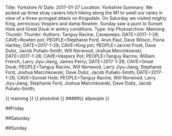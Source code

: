 Title: Yorkshire IV
Date: 2017-01-27
Location: Yorkshire
Summary: We picked up three stray cavers hitch hiking along the M1 to swell our ranks in view of a three-pronged attack on Kingsdale. On Saturday we visited mighty King, pernicious Vespers and damp Rowten. Sunday saw a jaunt to Sunset Hole and Great Douk in wintry conditions.
Type: trip
Photoarchive:
Mainimg: 
Thumbl: 
Thumbr: 
Authors: Tanguy Racine, 
Cavepeeps: DATE=2017-1-28; CAVE=Rowten pot; PEOPLE=Stephanie Ford, Arun Paul, Dave Wilson, Fiona Hartley;
           DATE=2017-1-28; CAVE=King pot; PEOPLE=Jarvist Frost, Dave Dubz, Jacob Puhalo-Smith, Will Norwood, Joshua Marcinkowski;
           DATE=2017-1-28; CAVE=Vespers Pot; PEOPLE=Tanguy Racine, William French, Larry Jiyu-Jiang, James Perry;
           DATE=2017-1-28; CAVE=Great Douk; PEOPLE=Tanguy Racine, Will Norwood, Larry Jiyu-Jiang, Stephanie Ford, Joshua Marcinkowski, Dave Dubz, Jacob Puhalo-Smith;
           DATE=2017-1-28; CAVE=Sunset Hole; PEOPLE=Tanguy Racine, Will Norwood, Larry Jiyu-Jiang, Stephanie Ford, Joshua Marcinkowski, Dave Dubz, Jacob Puhalo-Smith;

{{ mainimg }}
{{ photolink }}
#####{{ allpeople }}

##Friday

##Saturday

##Sunday

